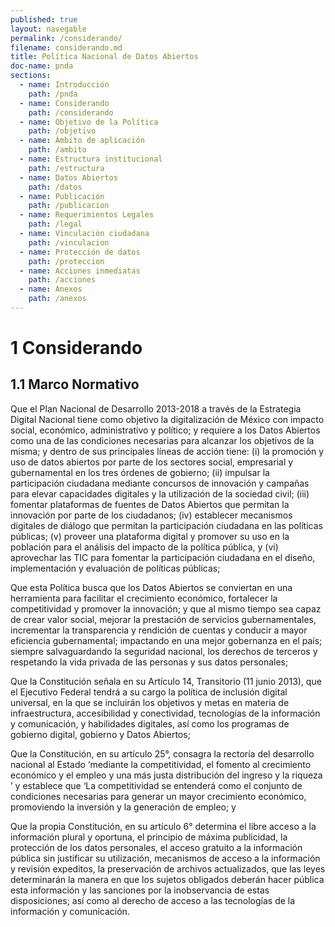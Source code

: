 ```yaml
---
published: true
layout: navegable
permalink: /considerando/
filename: considerando.md
title: Política Nacional de Datos Abiertos
doc-name: pnda
sections:
  - name: Introducción
    path: /pnda
  - name: Considerando
    path: /considerando
  - name: Objetivo de la Política
    path: /objetivo
  - name: Ámbito de aplicación
    path: /ambito
  - name: Estructura institucional
    path: /estructura
  - name: Datos Abiertos
    path: /datos
  - name: Publicación
    path: /publicacion
  - name: Requerimientos Legales
    path: /legal
  - name: Vinculación ciudadana
    path: /vinculacion
  - name: Protección de datos
    path: /proteccion
  - name: Acciones inmediatas
    path: /acciones
  - name: Anexos
    path: /anexos
---
```


# 1 Considerando

## 1.1  Marco Normativo


Que el Plan Nacional de Desarrollo 2013-2018 a través de la Estrategia Digital Nacional tiene como objetivo la digitalización de México
con impacto social, económico, administrativo y político; y requiere a los Datos Abiertos como una de las condiciones necesarias para
alcanzar los objetivos de la misma; y dentro de sus principales líneas de acción tiene: (i) la promoción y uso de datos abiertos por
parte de los sectores social, empresarial y gubernamental en los tres órdenes de gobierno; (ii) impulsar la participación ciudadana
mediante concursos de innovación y campañas para elevar capacidades digitales y la utilización de la sociedad civil; (iii) fomentar
plataformas de fuentes de Datos  Abiertos que permitan la innovación por parte de los ciudadanos; (iv) establecer mecanismos digitales
de diálogo que permitan la participación ciudadana en las políticas públicas; (v) proveer una plataforma digital y promover su uso en
la población para el análisis del impacto de la política pública, y (vi) aprovechar las TIC para fomentar la participación ciudadana en
el diseño, implementación y evaluación de políticas públicas;

Que esta Política busca que los Datos Abiertos se conviertan en una herramienta para facilitar el crecimiento económico, fortalecer la
competitividad y promover la innovación; y que al mismo tiempo sea capaz de crear valor social, mejorar la prestación de servicios
gubernamentales, incrementar la transparencia y rendición de cuentas y conducir a mayor eficiencia gubernamental;  impactando en una
mejor gobernanza en el país; siempre salvaguardando la seguridad nacional, los derechos de terceros y respetando la vida privada de las
personas y sus datos personales;

Que la Constitución señala en su Artículo 14, Transitorio (11 junio 2013), que el Ejecutivo Federal tendrá a su cargo la política de
inclusión digital universal, en la que se incluirán los objetivos y metas en materia de infraestructura, accesibilidad y conectividad,
tecnologías de la información y comunicación, y habilidades digitales, así como los programas de gobierno digital, gobierno y Datos
Abiertos;

Que la Constitución, en su artículo 25°, consagra la rectoría del desarrollo nacional al Estado ‘mediante la competitividad, el fomento
al crecimiento económico y el empleo y una más justa distribución del ingreso y la riqueza ’ y establece que ‘La competitividad se
entenderá como el conjunto de condiciones necesarias para generar un mayor crecimiento económico, promoviendo la inversión y la generación
de empleo; y

Que la propia Constitución, en su artículo 6° determina el libre acceso a la información plural y oportuna, el principio de máxima
publicidad, la protección de los datos personales, el acceso gratuito a la información pública sin justificar su utilización, mecanismos
de acceso a la información y revisión expeditos, la preservación de archivos actualizados, que las leyes determinarán la manera en que los
sujetos obligados deberán hacer pública esta información y las sanciones por la inobservancia de estas disposiciones; así como al derecho
de acceso a las tecnologías de la información y comunicación.



